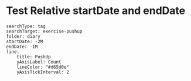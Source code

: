 # Test Relative startDate and endDate

``` tracker
searchType: tag
searchTarget: exercise-pushup
folder: diary
startDate: -2M
endDate: -1M
line:
    title: PushUp
    yAxisLabel: Count
    lineColor: "#d65d0e"
    yAxisTickInterval: 2
```